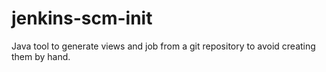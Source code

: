 # jenkins-scm-init
Java tool to generate views and job from a git repository to avoid creating them by hand.
